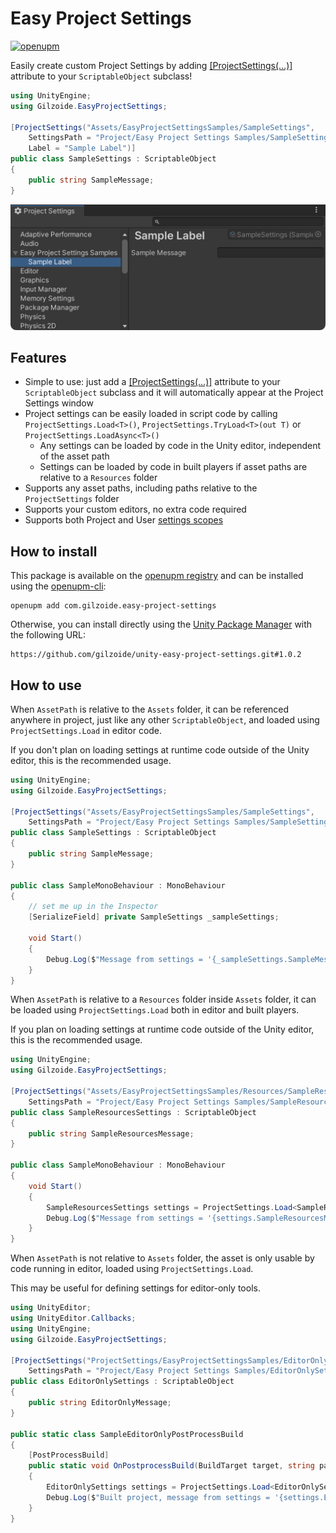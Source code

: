 # Easy Project Settings
[![openupm](https://img.shields.io/npm/v/com.gilzoide.easy-project-settings?label=openupm&registry_uri=https://package.openupm.com)](https://openupm.com/packages/com.gilzoide.easy-project-settings/)

Easily create custom Project Settings by adding [[ProjectSettings(...)]](Runtime/ProjectSettingsAttribute.cs) attribute to your `ScriptableObject` subclass!

```cs
using UnityEngine;
using Gilzoide.EasyProjectSettings;

[ProjectSettings("Assets/EasyProjectSettingsSamples/SampleSettings",
    SettingsPath = "Project/Easy Project Settings Samples/SampleSettings",
    Label = "Sample Label")]
public class SampleSettings : ScriptableObject
{
    public string SampleMessage;
}
```

![](Extras~/SampleSettings.png)


## Features
- Simple to use: just add a [[ProjectSettings(...)]](Runtime/ProjectSettingsAttribute.cs) attribute to your `ScriptableObject` subclass and it will automatically appear at the Project Settings window
- Project settings can be easily loaded in script code by calling `ProjectSettings.Load<T>()`, `ProjectSettings.TryLoad<T>(out T)` or `ProjectSettings.LoadAsync<T>()`
  + Any settings can be loaded by code in the Unity editor, independent of the asset path
  + Settings can be loaded by code in built players if asset paths are relative to a `Resources` folder
- Supports any asset paths, including paths relative to the `ProjectSettings` folder
- Supports your custom editors, no extra code required
- Supports both Project and User [settings scopes](https://docs.unity3d.com/ScriptReference/SettingsScope.html)


## How to install
This package is available on the [openupm registry](https://openupm.com/)
and can be installed using the [openupm-cli](https://github.com/openupm/openupm-cli):

```
openupm add com.gilzoide.easy-project-settings
```

Otherwise, you can install directly using the [Unity Package Manager](https://docs.unity3d.com/Manual/upm-ui-giturl.html)
with the following URL:

```
https://github.com/gilzoide/unity-easy-project-settings.git#1.0.2
```


## How to use
When `AssetPath` is relative to the `Assets` folder, it can be referenced anywhere in project,
just like any other `ScriptableObject`, and loaded using `ProjectSettings.Load` in editor code.

If you don't plan on loading settings at runtime code outside of the Unity editor, this is
the recommended usage.
```cs
using UnityEngine;
using Gilzoide.EasyProjectSettings;

[ProjectSettings("Assets/EasyProjectSettingsSamples/SampleSettings",
    SettingsPath = "Project/Easy Project Settings Samples/SampleSettings")]
public class SampleSettings : ScriptableObject
{
    public string SampleMessage;
}

public class SampleMonoBehaviour : MonoBehaviour
{
    // set me up in the Inspector
    [SerializeField] private SampleSettings _sampleSettings;

    void Start()
    {
        Debug.Log($"Message from settings = '{_sampleSettings.SampleMessage}'");
    }
}
```


When `AssetPath` is relative to a `Resources` folder inside `Assets` folder, it can be
loaded using `ProjectSettings.Load` both in editor and built players.

If you plan on loading settings at runtime code outside of the Unity editor, this is the
recommended usage.
```cs
using UnityEngine;
using Gilzoide.EasyProjectSettings;

[ProjectSettings("Assets/EasyProjectSettingsSamples/Resources/SampleResourcesSettings",
    SettingsPath = "Project/Easy Project Settings Samples/SampleResourcesSettings")]
public class SampleResourcesSettings : ScriptableObject
{
    public string SampleResourcesMessage;
}

public class SampleMonoBehaviour : MonoBehaviour
{
    void Start()
    {
        SampleResourcesSettings settings = ProjectSettings.Load<SampleResourcesSettings>();
        Debug.Log($"Message from settings = '{settings.SampleResourcesMessage}'");
    }
}
```


When `AssetPath` is not relative to `Assets` folder, the asset is only usable by code
running in editor, loaded using `ProjectSettings.Load`.

This may be useful for defining settings for editor-only tools.
```cs
using UnityEditor;
using UnityEditor.Callbacks;
using UnityEngine;
using Gilzoide.EasyProjectSettings;

[ProjectSettings("ProjectSettings/EasyProjectSettingsSamples/EditorOnlySettings",
    SettingsPath = "Project/Easy Project Settings Samples/EditorOnlySettings")]
public class EditorOnlySettings : ScriptableObject
{
    public string EditorOnlyMessage;
}

public static class SampleEditorOnlyPostProcessBuild
{
    [PostProcessBuild]
    public static void OnPostprocessBuild(BuildTarget target, string pathToBuiltProject)
    {
        EditorOnlySettings settings = ProjectSettings.Load<EditorOnlySettings>();
        Debug.Log($"Built project, message from settings = '{settings.EditorOnlyMessage}'");
    }
}
```
